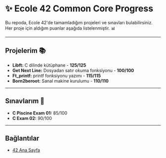 # ✨ **Ecole 42 Common Core Progress**

Bu repoda, Ecole 42'de tamamladığım projeleri ve sınavları bulabilirsiniz. Her proje için aldığım puanlar aşağıda listelenmiştir. 📊

---

## **Projelerim** 📚

- **Libft:** C dilinde kütüphane - **125/125**
- **Get Next Line:** Dosyadan satır okuma fonksiyonu - **100/100**
- **Ft_printf:** printf fonksiyonu yazımı - **115/115**
- **Born2beroot:** Sanal makine kurulumu - **110/110**

---

## **Sınavlarım** 📝

- **C Piscine Exam 01:** 85/100
- **C Exam 02:** 90/100

---

## **Bağlantılar**
- [42 Ana Sayfa](https://42.fr/en/homepage/)
